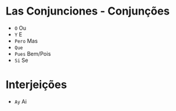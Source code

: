 # Las Conjunciones - Conjunções

-   `O` Ou
-   `Y` E
-   `Pero` Mas
-   `Que`
-   `Pues` Bem/Pois
-   `Si` Se

# Interjeições

-   `Ay` Ai
